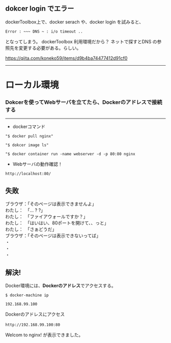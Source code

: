## dokcer login でエラー

dockerToolbox上で、docker serach や、docker login を試みると、

~~~
Error : ~~~ DNS ~ : i/o timeout ..
~~~

となってしまう。
dockerToolbox 利用環境だから？
ネットで探すとDNS の参照先を変更する必要がある。らしい。


https://qiita.com/koneko59/items/d9b4ba74477412d91cf0

---

# ローカル環境

### Dokcerを使ってWebサーバを立てたら、Dockerのアドレスで接続する

---

- dockerコマンド    

~~~  
"$ docker pull nginx"  

"$ dokcer image ls"  

"$ docker container run -name webserver -d -p 80:80 nginx  
~~~


- Webサーバの動作確認！  

~~~  
http://localhost:80/  
~~~ 
  
## 失敗


ブラウザ：「そのページは表示できませんよ」  
わたし：　「... ? ?」  
わたし：　「ファイアウォールですか？」  
わたし：　「はいはい、80ポートを開けて、、っと」  
わたし：　「さぁどうだ」  
ブラウザ：「そのページは表示できないってば」  
・  
・  
・  　


## 解決!  
  
Docker環境には、**Dockerのアドレス**でアクセスする。  　

~~~  
$ docker-machine ip

192.168.99.100
~~~  


Dockerのアドレスにアクセス  

~~~
http://192.168.99.100:80　　
~~~  

Welcom to nginx!  が表示できました。　　


